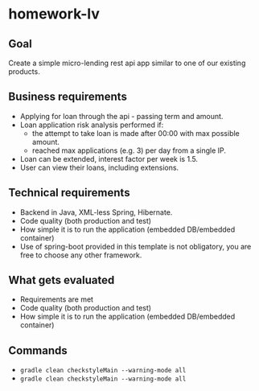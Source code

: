 # homework-lv

## Goal

Create a simple micro-lending rest api app similar to one of our existing products.

## Business requirements

- Applying for loan through the api - passing term and amount.
- Loan application risk analysis performed if:
    * the attempt to take loan is made after 00:00 with max possible amount.
    * reached max applications (e.g. 3) per day from a single IP.
- Loan can be extended, interest factor per week is 1.5.
- User can view their loans, including extensions.

## Technical requirements

- Backend in Java, XML-less Spring, Hibernate.
- Code quality (both production and test)
- How simple it is to run the application (embedded DB/embedded container)
- Use of spring-boot provided in this template is not obligatory, you are free to choose any other framework.

## What gets evaluated

- Requirements are met
- Code quality (both production and test)
- How simple it is to run the application (embedded DB/embedded container)

## Commands

- ```gradle clean checkstyleMain --warning-mode all```
- ```gradle clean checkstyleMain --warning-mode all```